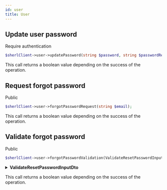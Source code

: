 ```yaml
---
id: user
title: User
---
```


## Update user password

<span class="badge badge--warning">Require authentication</span>

```php
$sherlClient->user->updatePassword(string $password, string $passwordRepeat);
```

This call returns a boolean value depending on the success of the operation.

## Request forgot password

<span class="badge badge--success">Public</span>

```php
$sherlClient->user->forgotPasswordRequest(string $email);
```

This call returns a boolean value depending on the success of the operation.

## Validate forgot password

<span class="badge badge--success">Public</span>

```php
$sherlClient->user->forgotPasswordValidation(ValidateResetPasswordInputDto $validateResetPasswordInput);
```

<details>
<summary><b>ValidateResetPasswordInputDto</b></summary>

| Fields         |  Type  |      Required      | Description                      |
| :------------- | :----: | :----------------: | :------------------------------- |
| token          | string | :white_check_mark: | Used to authenticate the request |
| password       | string | :white_check_mark: | New password                     |
| passwordRepeat | string | :white_check_mark: | Repeat new password              |

</details>

This call returns a boolean value depending on the success of the operation.
